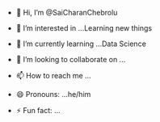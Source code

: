 - 👋 Hi, I’m @SaiCharanChebrolu
- 👀 I’m interested in ...Learning new things
- 🌱 I’m currently learning ...Data Science
- 💞️ I’m looking to collaborate on ...
- 📫 How to reach me ...
- 😄 Pronouns: ...he/him

- ⚡ Fun fact: ...

<!---
SaiCharanChebrolu/SaiCharanChebrolu is a ✨ special ✨ repository because its `README.md` (this file) appears on your GitHub profile.
You can click the Preview link to take a look at your changes.
--->
